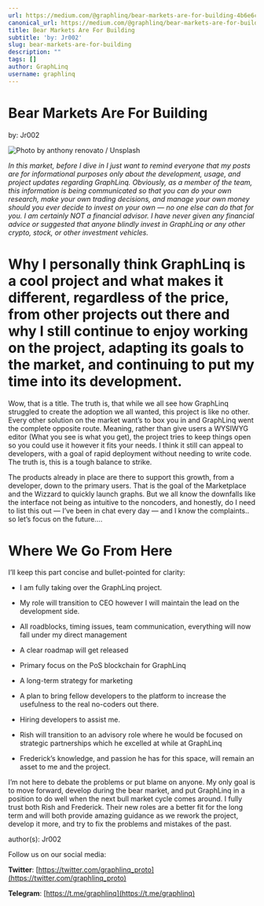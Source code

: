 ```yaml
---
url: https://medium.com/@graphlinq/bear-markets-are-for-building-4b6e6c6f22e0
canonical_url: https://medium.com/@graphlinq/bear-markets-are-for-building-4b6e6c6f22e0
title: Bear Markets Are For Building
subtitle: 'by: Jr002'
slug: bear-markets-are-for-building
description: ""
tags: []
author: GraphLinq
username: graphlinq
---
```


# Bear Markets Are For Building

by: Jr002

![Photo by anthony renovato / Unsplash][image_ref_MSpBOGxSczRSZEx4LWR5TFVBNmNaUUFRLmpwZWc=]

*In this market, before I dive in I just want to remind everyone that my posts are for informational purposes only about the development, usage, and project updates regarding GraphLinq. Obviously, as a member of the team, this information is being communicated so that you can do your own research, make your own trading decisions, and manage your own money should you ever decide to invest on your own — no one else can do that for you. I am certainly NOT a financial advisor. I have never given any financial advice or suggested that anyone blindly invest in GraphLinq or any other crypto, stock, or other investment vehicles.*

# Why I personally think GraphLinq is a cool project and what makes it different, regardless of the price, from other projects out there and why I still continue to enjoy working on the project, adapting its goals to the market, and continuing to put my time into its development.

Wow, that is a title. The truth is, that while we all see how GraphLinq struggled to create the adoption we all wanted, this project is like no other. Every other solution on the market want’s to box you in and GraphLinq went the complete opposite route. Meaning, rather than give users a WYSIWYG editor (What you see is what you get), the project tries to keep things open so you could use it however it fits your needs. I think it still can appeal to developers, with a goal of rapid deployment without needing to write code. The truth is, this is a tough balance to strike.

The products already in place are there to support this growth, from a developer, down to the primary users. That is the goal of the Marketplace and the Wizzard to quickly launch graphs. But we all know the downfalls like the interface not being as intuitive to the noncoders, and honestly, do I need to list this out — I’ve been in chat every day — and I know the complaints.. so let’s focus on the future….

# Where We Go From Here

I’ll keep this part concise and bullet-pointed for clarity:

* I am fully taking over the GraphLinq project.

* My role will transition to CEO however I will maintain the lead on the development side.

* All roadblocks, timing issues, team communication, everything will now fall under my direct management

* A clear roadmap will get released

* Primary focus on the PoS blockchain for GraphLinq

* A long-term strategy for marketing

* A plan to bring fellow developers to the platform to increase the usefulness to the real no-coders out there.

* Hiring developers to assist me.

* Rish will transition to an advisory role where he would be focused on strategic partnerships which he excelled at while at GraphLinq

* Frederick’s knowledge, and passion he has for this space, will remain an asset to me and the project.

I’m not here to debate the problems or put blame on anyone. My only goal is to move forward, develop during the bear market, and put GraphLinq in a position to do well when the next bull market cycle comes around. I fully trust both Rish and Frederick. Their new roles are a better fit for the long term and will both provide amazing guidance as we rework the project, develop it more, and try to fix the problems and mistakes of the past.

author(s): Jr002

Follow us on our social media:

**Twitter**: [https://twitter.com/graphlinq_proto](https://twitter.com/graphlinq_proto)

**Telegram**: [https://t.me/graphlinq](https://t.me/graphlinq)


[image_ref_MSpBOGxSczRSZEx4LWR5TFVBNmNaUUFRLmpwZWc=]: data:image/jpeg;base64,
